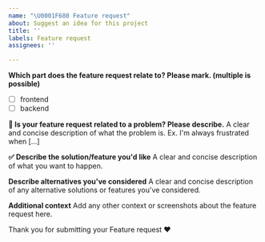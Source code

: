 ```yaml
---
name: "\U0001F680 Feature request"
about: Suggest an idea for this project
title: ''
labels: Feature request
assignees: ''

---
```


**Which part does the feature request relate to? Please mark. (multiple is possible)**
- [ ] frontend
- [ ] backend

**😤 Is your feature request related to a problem? Please describe.**
A clear and concise description of what the problem is. Ex. I'm always frustrated when [...]

**✅ Describe the solution/feature you'd like**
A clear and concise description of what you want to happen.

**Describe alternatives you've considered**
A clear and concise description of any alternative solutions or features you've considered.

**Additional context**
Add any other context or screenshots about the feature request here.
  
  
Thank you for submitting your Feature request ♥
